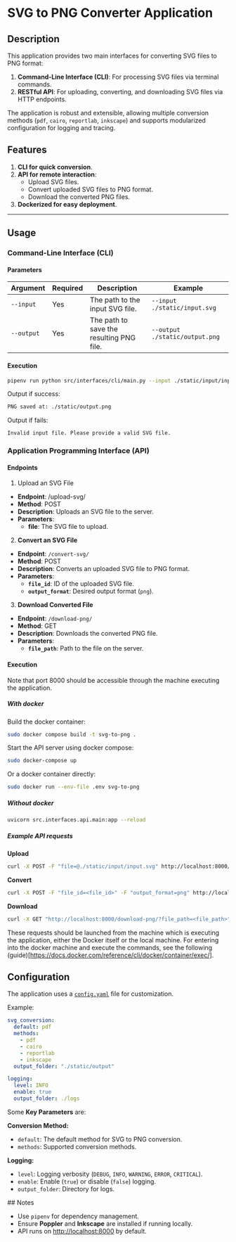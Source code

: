 # SVG to PNG Converter Application

## Description

This application provides two main interfaces for converting SVG files to PNG format:
1. **Command-Line Interface (CLI)**: For processing SVG files via terminal commands.
2. **RESTful API**: For uploading, converting, and downloading SVG files via HTTP endpoints.

The application is robust and extensible, allowing multiple conversion methods (`pdf`, `cairo`, `reportlab`, `inkscape`) and supports modularized configuration for logging and tracing.

## Features
1. **CLI for quick conversion**.
2. **API for remote interaction**:
   - Upload SVG files.
   - Convert uploaded SVG files to PNG format.
   - Download the converted PNG files.
3. **Dockerized for easy deployment**.

---

## Usage

### Command-Line Interface (CLI)

#### Parameters

| Argument    | Required | Description                                   | Example                        |
|-------------|----------|-----------------------------------------------|--------------------------------|
| `--input`   | Yes      | The path to the input SVG file.              | `--input ./static/input.svg`  |
| `--output`  | Yes      | The path to save the resulting PNG file.     | `--output ./static/output.png`|

#### Execution

```bash
pipenv run python src/interfaces/cli/main.py --input ./static/input/input.svg --output ./static/output/output.png
```
Output if success:
```bash
PNG saved at: ./static/output.png
```

Output if fails:
```
Invalid input file. Please provide a valid SVG file.
```

### Application Programming Interface (API)

#### Endpoints

1. Upload an SVG File

- **Endpoint**: /upload-svg/
- **Method**: POST
- **Description**: Uploads an SVG file to the server.
- **Parameters**:
  - **file**: The SVG file to upload.

2. **Convert an SVG File**

- **Endpoint**: `/convert-svg/`
- **Method**: POST
- **Description**: Converts an uploaded SVG file to PNG format.
- **Parameters**:
  - **`file_id`**: ID of the uploaded SVG file.
  - **`output_format`**: Desired output format (`png`).

3. **Download Converted File**

- **Endpoint**: `/download-png/`
- **Method**: GET
- **Description**: Downloads the converted PNG file.
- **Parameters**:
  - **`file_path`**: Path to the file on the server.

#### Execution

Note that port 8000 should be accessible through the machine executing the application.

##### With docker

Build the docker container:

```bash
sudo docker compose build -t svg-to-png .
```

Start the API server using docker compose:

```bash
sudo docker-compose up
```

Or a docker container directly:

```bash
sudo docker run --env-file .env svg-to-png
```

##### Without docker

```bash
uvicorn src.interfaces.api.main:app --reload
```

##### Example API requests

**Upload**

```bash
curl -X POST -F "file=@./static/input/input.svg" http://localhost:8000/upload-svg/
```

**Convert**

```bash
curl -X POST -F "file_id=<file_id>" -F "output_format=png" http://localhost:8000/convert-svg/
```

**Download**

```bash
curl -X GET "http://localhost:8000/download-png/?file_path=<file_path>" -o output.png
```

These requests should be launched from the machine which is executing the application, either the Docker itself or the local machine. For entering into the docker machine and execute the commands, see the following (guide)[https://docs.docker.com/reference/cli/docker/container/exec/].

## Configuration

The application uses a [`config.yaml`](src/config/config.yaml) file for customization.

Example:
```yaml
svg_conversion:
  default: pdf
  methods:
    - pdf
    - cairo
    - reportlab
    - inkscape
  output_folder: "./static/output"

logging:
  level: INFO
  enable: true
  output_folder: ./logs
```

Some **Key Parameters** are:

**Conversion Method:**

- `default`: The default method for SVG to PNG conversion.
- `methods`: Supported conversion methods.

**Logging:**

- `level`: Logging verbosity (`DEBUG`, `INFO`, `WARNING`, `ERROR`, `CRITICAL`).
- `enable`: Enable (`true`) or disable (`false`) logging.
- `output_folder`: Directory for logs.

## Notes

- Use `pipenv` for dependency management.
- Ensure **Poppler** and **Inkscape** are installed if running locally.
- API runs on [http://localhost:8000](http://localhost:8000) by default.
